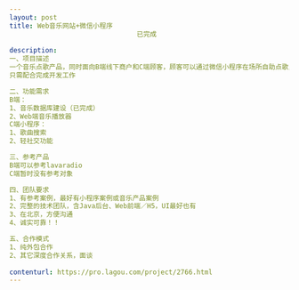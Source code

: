 ```yaml
---                
layout: post       
title: Web音乐网站+微信小程序
                                已完成
           
description: 
一、项目描述
一个音乐点歌产品，同时面向B端线下商户和C端顾客，顾客可以通过微信小程序在场所自助点歌，B端商户版本可以简单参考Lavaradio，这是一个接地气的很有趣的项目，是基于线下场景的音乐变现的模式设计。
只需配合完成开发工作

二、功能需求
B端：
1、音乐数据库建设（已完成）
2、Web端音乐播放器
C端小程序：
1、歌曲搜索
2、轻社交功能

三、参考产品
B端可以参考lavaradio
C端暂时没有参考对象

四、团队要求
1、有参考案例，最好有小程序案例或音乐产品案例
2、完整的技术团队，含Java后台、Web前端／H5，UI最好也有
3、在北京，方便沟通
4、诚实可靠！！

五、合作模式
1、纯外包合作
2、其它深度合作关系，面谈
     
contenturl: https://pro.lagou.com/project/2766.html      
---                 
```

